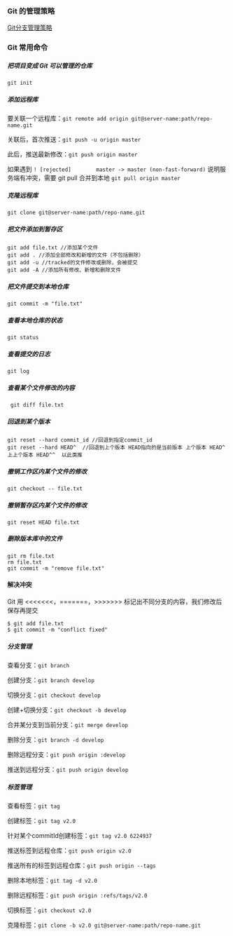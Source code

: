 ### Git 的管理策略

[Git分支管理策略](http://www.ruanyifeng.com/blog/2012/07/git.html)


### Git 常用命令

##### 把项目变成 Git 可以管理的仓库

```git init```

##### 添加远程库

要关联一个远程库：`git remote add origin git@server-name:path/repo-name.git`

关联后，首次推送：`git push -u origin master`

此后，推送最新修改：`git push origin master` 

如果遇到 `! [rejected]        master -> master (non-fast-forward)` 说明服务端有冲突，需要 git pull 合并到本地 `git pull origin master`

##### 克隆远程库

`git clone git@server-name:path/repo-name.git`

##### 把文件添加到暂存区

```
git add file.txt //添加某个文件
git add . //添加全部修改和新增的文件（不包括删除）
git add -u //tracked的文件修改或删除，会被提交
git add -A //添加所有修改、新增和删除文件

```

##### 把文件提交到本地仓库

``` git commit -m "file.txt" ```

##### 查看本地仓库的状态

```git status```

##### 查看提交的日志

``` git log ```

##### 查看某个文件修改的内容

``` git diff file.txt```

##### 回退到某个版本

```
git reset --hard commit_id //回退到指定commit_id
git reset --hard HEAD^  //回退到上个版本 HEAD指向的是当前版本 上个版本 HEAD^ 
上上个版本 HEAD^^  以此类推
```

##### 撤销工作区内某个文件的修改

``` git checkout -- file.txt ```

##### 撤销暂存区内某个文件的修改

``` git reset HEAD file.txt ```

##### 删除版本库中的文件

```
git rm file.txt
rm file.txt
git commit -m "remove file.txt"

```

#### 解决冲突
Git 用 <<<<<<<，=======，>>>>>>> 标记出不同分支的内容，我们修改后保存再提交

```
$ git add file.txt 
$ git commit -m "conflict fixed"
```


##### 分支管理

查看分支：`git branch`

创建分支：`git branch develop`

切换分支：`git checkout develop`

创建+切换分支：`git checkout -b develop`

合并某分支到当前分支：`git merge develop`

删除分支：`git branch -d develop`

删除远程分支：`git push origin :develop`

推送到远程分支：`git push origin develop`

##### 标签管理

查看标签：`git tag`

创建标签：`git tag v2.0`

针对某个commitId创建标签：`git tag v2.0 6224937`

推送标签到远程仓库：`git push origin v2.0`

推送所有的标签到远程仓库：`git push origin --tags`

删除本地标签：`git tag -d v2.0`

删除远程标签：`git push origin :refs/tags/v2.0`

切换标签：`git checkout v2.0`

克隆标签：`git clone -b v2.0 git@server-name:path/repo-name.git`





